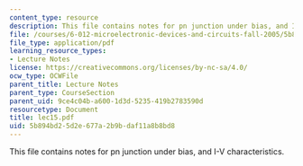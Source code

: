 ```yaml
---
content_type: resource
description: This file contains notes for pn junction under bias, and I-V characteristics.
file: /courses/6-012-microelectronic-devices-and-circuits-fall-2005/5b894bd25d2e677a2b9bdaf11a8b8bd8_lec15.pdf
file_type: application/pdf
learning_resource_types:
- Lecture Notes
license: https://creativecommons.org/licenses/by-nc-sa/4.0/
ocw_type: OCWFile
parent_title: Lecture Notes
parent_type: CourseSection
parent_uid: 9ce4c04b-a600-1d3d-5235-419b2783590d
resourcetype: Document
title: lec15.pdf
uid: 5b894bd2-5d2e-677a-2b9b-daf11a8b8bd8
---
```

This file contains notes for pn junction under bias, and I-V characteristics.